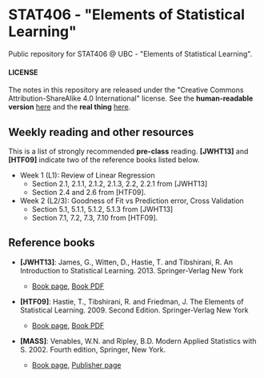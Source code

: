 # STAT406 - "Elements of Statistical Learning"

Public repository for STAT406 @ UBC - "Elements of Statistical Learning".


#### LICENSE

The notes in this repository are released under the "Creative Commons Attribution-ShareAlike 4.0 International" license. See the **human-readable version** [here](https://creativecommons.org/licenses/by-sa/4.0/) and the **real thing** [here](https://creativecommons.org/licenses/by-sa/4.0/legalcode).

## Weekly reading and other resources

This is a list of strongly recommended **pre-class** reading. **[JWHT13]**
and **[HTF09]** indicate two of the reference books listed below.

* Week 1 (L1): Review of Linear Regression
	* Section 2.1, 2.1.1, 2.1.2, 2.1.3, 2.2, 2.2.1 from [JWHT13]
	* Section 2.4 and 2.6 from [HTF09].
* Week 2 (L2/3): Goodness of Fit vs Prediction error, Cross Validation
	* Section 5.1, 5.1.1, 5.1.2, 5.1.3 from [JWHT13]
	* Section 7.1, 7.2, 7.3, 7.10 from [HTF09].
<!-- * Week 3 (L4/5): Correlated predictors, Feature selection, AIC
	* Section 6.1, 6.1.1, 6.1.2, 6.1.3, 6.2 and 6.2.1 from [JWHT13]
	* Section 7.4, 7.5 from [HTF09]. -->
<!-- * Week 4 (L6/7): Ridge regression, LASSO, Elastic Net
	* Section 6.2 (complete) from [JWHT13]
	* Section 3.4, 3.8, 3.8.1, 3.8.2 from [HTF09]
* Week 5 (L8/9): Elastic Net, Smoothers (Local regression, Splines)
	* Section 7.1, 7.3, 7.4, 7.5, 7.6 from [JWHT13]
* Week 6 (L10/11): Curse of dimensionality, Regression Trees
	* Section 8.1, 8.1.1, 8.1.3, 8.1.4 from [JWHT13]
* Week 7 (L12/13): Bagging, Classification, LDA, Logistic Regression
	* Section 8.2, 8.2.1, 4.1, 4.2 from [JWHT13]
* Week 8 (L14/15): LDA, LQA, Nearest Neighbours, Trees
	* Section 4.4, 4.3, 2.2.3, 8.1.2 from [JWHT13]
* Week 9 (L16/17): Ensembles, Bagging, Random Forests
	* Section 8.2.1 and 8.2.2 from [JWHT13]
* Week 10 (L18/19): Boosting, Neural Networks?
	* Section 8.2.3 from [JWHT13]
	* Section 10.1 - 10.10 (except 10.7), 11.3 - 11.5, 11.7 from [HTF09]
* Week 11 (L20/21): Unsupervised learning, K-means, model-based clustering
	* Section 10.3 from [JWHT13]
	* Section 13.2, 14.3 from [HTF09]
* Week 12 (L22/23): EM-algorith, Hierarchical clustering
	* Section 10.3 from [JWHT13]
	* Section 8.5, 14.3 from [HTF09]
* Week 13 (L24/25): Principal Components, Multidimensional Scaling
	* Section 10.2 from [JWHT13]
	* Section 14.5.1, 14.8, 14.9 from [HTF09] -->

## Reference books
* **[JWHT13]**: James, G., Witten, D., Hastie, T. and Tibshirani, R.
An Introduction to Statistical Learning. 2013. Springer-Verlag New York
	* [Book page](http://www-bcf.usc.edu/~gareth/ISL/), [Book PDF](http://www-bcf.usc.edu/~gareth/ISL/ISLR%20Seventh%20Printing.pdf)

* **[HTF09]**: Hastie, T., Tibshirani, R. and Friedman, J.
The Elements of Statistical Learning. 2009. Second Edition. Springer-Verlag New York
	* [Book page](http://web.stanford.edu/~hastie/ElemStatLearn), [Book PDF](https://web.stanford.edu/~hastie/ElemStatLearn/download.html)

* **[MASS]**: Venables, W.N. and Ripley, B.D.
Modern Applied Statistics with S. 2002. Fourth edition, Springer, New York.
	* [Book page](https://www.stats.ox.ac.uk/pub/MASS4/), [Publisher page](http://link.springer.com/book/10.1007%2F978-0-387-21706-2)
